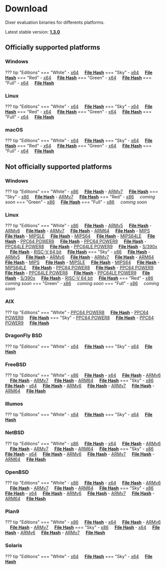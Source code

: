 # Download

Dixer evaluation binaries for differents platforms.

Latest stable version: [**1.3.0**](Changelog.md#unreleased)

## Officially supported platforms

### Windows

??? tip "Editions"
    === "White"
        - [x64](../dl/1.3.0/white/windows/dixer_amd64.exe) &nbsp;&nbsp;&nbsp; **<a href="../dl/?info=1.3.0/white/windows/dixer_amd64.exe" target="_blank">File Hash</a>**
    === "Sky"
        - [x64](../dl/1.3.0/sky/windows/dixer_amd64.exe) &nbsp;&nbsp;&nbsp; **<a href="../dl/?info=1.3.0/sky/windows/dixer_amd64.exe" target="_blank">File Hash</a>**
    === "Red"
        - [x64](../dl/1.3.0/red/windows/dixer_amd64.exe) &nbsp;&nbsp;&nbsp; **<a href="../dl/?info=1.3.0/red/windows/dixer_amd64.exe" target="_blank">File Hash</a>**
    === "Green"
        - [x64](../dl/1.3.0/green/windows/dixer_amd64.exe) &nbsp;&nbsp;&nbsp; **<a href="../dl/?info=1.3.0/green/windows/dixer_amd64.exe" target="_blank">File Hash</a>**
    === "Full"
        - [x64](../dl/1.3.0/full/windows/dixer_amd64.exe) &nbsp;&nbsp;&nbsp; **<a href="../dl/?info=1.3.0/full/windows/dixer_amd64.exe" target="_blank">File Hash</a>**

### Linux

??? tip "Editions"
    === "White"
        - [x64](../dl/1.3.0/white/linux/dixer_amd64) &nbsp;&nbsp;&nbsp; **<a href="../dl/?info=1.3.0/white/linux/dixer_amd64" target="_blank">File Hash</a>**
    === "Sky"
        - [x64](../dl/1.3.0/sky/linux/dixer_amd64) &nbsp;&nbsp;&nbsp; **<a href="../dl/?info=1.3.0/sky/linux/dixer_amd64" target="_blank">File Hash</a>**
    === "Red"
        - [x64](../dl/1.3.0/red/linux/dixer_amd64) &nbsp;&nbsp;&nbsp; **<a href="../dl/?info=1.3.0/red/linux/dixer_amd64" target="_blank">File Hash</a>**
    === "Green"
        - [x64](../dl/1.3.0/green/linux/dixer_amd64) &nbsp;&nbsp;&nbsp; **<a href="../dl/?info=1.3.0/green/linux/dixer_amd64" target="_blank">File Hash</a>**
    === "Full"
        - [x64](../dl/1.3.0/full/linux/dixer_amd64) &nbsp;&nbsp;&nbsp; **<a href="../dl/?info=1.3.0/full/linux/dixer_amd64" target="_blank">File Hash</a>**

### macOS

??? tip "Editions"
    === "White"
        - [x64](../dl/1.3.0/white/darwin/dixer_amd64) &nbsp;&nbsp;&nbsp; **<a href="../dl/?info=1.3.0/white/darwin/dixer_amd64" target="_blank">File Hash</a>**
    === "Sky"
        - [x64](../dl/1.3.0/sky/darwin/dixer_amd64) &nbsp;&nbsp;&nbsp; **<a href="../dl/?info=1.3.0/sky/darwin/dixer_amd64" target="_blank">File Hash</a>**
    === "Red"
        - [x64](../dl/1.3.0/red/darwin/dixer_amd64) &nbsp;&nbsp;&nbsp; **<a href="../dl/?info=1.3.0/red/darwin/dixer_amd64" target="_blank">File Hash</a>**
    === "Green"
        - [x64](../dl/1.3.0/green/darwin/dixer_amd64) &nbsp;&nbsp;&nbsp; **<a href="../dl/?info=1.3.0/green/darwin/dixer_amd64" target="_blank">File Hash</a>**
    === "Full"
        - [x64](../dl/1.3.0/full/darwin/dixer_amd64) &nbsp;&nbsp;&nbsp; **<a href="../dl/?info=1.3.0/full/darwin/dixer_amd64" target="_blank">File Hash</a>**

## Not officially supported platforms

### Windows

??? tip "Editions"
    === "White"
        - [x86](../dl/1.3.0/white/windows/dixer_386.exe) &nbsp;&nbsp;&nbsp; **<a href="../dl/?info=1.3.0/white/windows/dixer_386.exe" target="_blank">File Hash</a>**
        - [ARMv7](../dl/1.3.0/white/windows/dixer_armV7.exe) &nbsp;&nbsp;&nbsp; **<a href="../dl/?info=1.3.0/white/windows/dixer_armV7.exe" target="_blank">File Hash</a>**
    === "Sky"
        - [x86](../dl/1.3.0/sky/windows/dixer_386.exe) &nbsp;&nbsp;&nbsp; **<a href="../dl/?info=1.3.0/sky/windows/dixer_386.exe" target="_blank">File Hash</a>**
        - [ARMv7](../dl/1.3.0/white/windows/dixer_armV7.exe) &nbsp;&nbsp;&nbsp; **<a href="../dl/?info=1.3.0/sky/windows/dixer_armV7.exe" target="_blank">File Hash</a>**
    === "Red"
        - [x86](../dl/1.3.0/red/windows/dixer_386.exe) &nbsp;&nbsp;&nbsp; *coming soon*
    === "Green"
        - [x86](../dl/1.3.0/green/windows/dixer_386.exe) &nbsp;&nbsp;&nbsp;  **<a href="../dl/?info=1.3.0/green/windows/dixer_386.exe" target="_blank">File Hash</a>**
    === "Full"
        - [x86](../dl/1.3.0/full/windows/dixer_386.exe) &nbsp;&nbsp;&nbsp; *coming soon*

### Linux

??? tip "Editions"
    === "White"
        - [x86](../dl/1.3.0/white/linux/dixer_386) &nbsp;&nbsp;&nbsp; **<a href="../dl/?info=1.3.0/white/linux/dixer_386" target="_blank">File Hash</a>**
        - [ARMv5](../dl/1.3.0/white/linux/dixer_armV5) &nbsp;&nbsp;&nbsp; **<a href="../dl/?info=1.3.0/white/linux/dixer_armV5" target="_blank">File Hash</a>**
        - [ARMv6](../dl/1.3.0/white/linux/dixer_armV6) &nbsp;&nbsp;&nbsp; **<a href="../dl/?info=1.3.0/white/linux/dixer_armV6" target="_blank">File Hash</a>**
        - [ARMv7](../dl/1.3.0/white/linux/dixer_armV7) &nbsp;&nbsp;&nbsp; **<a href="../dl/?info=1.3.0/white/linux/dixer_armV7" target="_blank">File Hash</a>**
        - [ARM64](../dl/1.3.0/white/linux/dixer_arm64) &nbsp;&nbsp;&nbsp; **<a href="../dl/?info=1.3.0/white/linux/dixer_arm64" target="_blank">File Hash</a>**
        - [MIPS](../dl/1.3.0/white/linux/dixer_mips) &nbsp;&nbsp;&nbsp; **<a href="../dl/?info=1.3.0/white/linux/dixer_mips" target="_blank">File Hash</a>**
        - [MIPSLE](../dl/1.3.0/white/linux/dixer_mipsle) &nbsp;&nbsp;&nbsp; **<a href="../dl/?info=1.3.0/white/linux/dixer_mipsle" target="_blank">File Hash</a>**
        - [MIPS64](../dl/1.3.0/white/linux/dixer_mips64) &nbsp;&nbsp;&nbsp; **<a href="../dl/?info=1.3.0/white/linux/dixer_mips64" target="_blank">File Hash</a>**
        - [MIPS64LE](../dl/1.3.0/white/linux/dixer_mips64le) &nbsp;&nbsp;&nbsp; **<a href="../dl/?info=1.3.0/white/linux/dixer_mips64le" target="_blank">File Hash</a>**
        - [PPC64 POWER8](../dl/1.3.0/white/linux/dixer_ppc64_power8) &nbsp;&nbsp;&nbsp; **<a href="../dl/?info=1.3.0/white/linux/dixer_ppc64_power8" target="_blank">File Hash</a>**
        - [PPC64 POWER9](../dl/1.3.0/white/linux/dixer_ppc64_power9) &nbsp;&nbsp;&nbsp; **<a href="../dl/?info=1.3.0/white/linux/dixer_ppc64_power9" target="_blank">File Hash</a>**
        - [PPC64LE POWER8](../dl/1.3.0/white/linux/dixer_ppc64le_power8) &nbsp;&nbsp;&nbsp; **<a href="../dl/?info=1.3.0/white/linux/dixer_ppc64le_power8" target="_blank">File Hash</a>**
        - [PPC64LE POWER9](../dl/1.3.0/white/linux/dixer_ppc64le_power9) &nbsp;&nbsp;&nbsp; **<a href="../dl/?info=1.3.0/white/linux/dixer_ppc64le_power9" target="_blank">File Hash</a>**
        - [S/390x](../dl/1.3.0/white/linux/dixer_s390x) &nbsp;&nbsp;&nbsp; **<a href="../dl/?info=1.3.0/white/linux/dixer_s390x" target="_blank">File Hash</a>**
        - [RISC-V 64 bit](../dl/1.3.0/white/linux/dixer_riscv64) &nbsp;&nbsp;&nbsp; **<a href="../dl/?info=1.3.0/white/linux/dixer_riscv64" target="_blank">File Hash</a>**
    === "Sky"
        - [x86](../dl/1.3.0/sky/linux/dixer_386) &nbsp;&nbsp;&nbsp; **<a href="../dl/?info=1.3.0/sky/linux/dixer_386" target="_blank">File Hash</a>**
        - [ARMv5](../dl/1.3.0/sky/linux/dixer_armV5) &nbsp;&nbsp;&nbsp; **<a href="../dl/?info=1.3.0/sky/linux/dixer_armV5" target="_blank">File Hash</a>**
        - [ARMv6](../dl/1.3.0/sky/linux/dixer_armV6) &nbsp;&nbsp;&nbsp; **<a href="../dl/?info=1.3.0/sky/linux/dixer_armV6" target="_blank">File Hash</a>**
        - [ARMv7](../dl/1.3.0/sky/linux/dixer_armV7) &nbsp;&nbsp;&nbsp; **<a href="../dl/?info=1.3.0/sky/linux/dixer_armV7" target="_blank">File Hash</a>**
        - [ARM64](../dl/1.3.0/sky/linux/dixer_arm64) &nbsp;&nbsp;&nbsp; **<a href="../dl/?info=1.3.0/sky/linux/dixer_arm64" target="_blank">File Hash</a>**
        - [MIPS](../dl/1.3.0/sky/linux/dixer_mips) &nbsp;&nbsp;&nbsp; **<a href="../dl/?info=1.3.0/sky/linux/dixer_mips" target="_blank">File Hash</a>**
        - [MIPSLE](../dl/1.3.0/sky/linux/dixer_mipsle) &nbsp;&nbsp;&nbsp; **<a href="../dl/?info=1.3.0/sky/linux/dixer_mipsle" target="_blank">File Hash</a>**
        - [MIPS64](../dl/1.3.0/sky/linux/dixer_mips64) &nbsp;&nbsp;&nbsp; **<a href="../dl/?info=1.3.0/sky/linux/dixer_mips64" target="_blank">File Hash</a>**
        - [MIPS64LE](../dl/1.3.0/sky/linux/dixer_mips64le) &nbsp;&nbsp;&nbsp; **<a href="../dl/?info=1.3.0/sky/linux/dixer_mips64le" target="_blank">File Hash</a>**
        - [PPC64 POWER8](../dl/1.3.0/sky/linux/dixer_ppc64_power8) &nbsp;&nbsp;&nbsp; **<a href="../dl/?info=1.3.0/sky/linux/dixer_ppc64_power8" target="_blank">File Hash</a>**
        - [PPC64 POWER9](../dl/1.3.0/sky/linux/dixer_ppc64_power9) &nbsp;&nbsp;&nbsp; **<a href="../dl/?info=1.3.0/sky/linux/dixer_ppc64_power9" target="_blank">File Hash</a>**
        - [PPC64LE POWER8](../dl/1.3.0/sky/linux/dixer_ppc64le_power8) &nbsp;&nbsp;&nbsp; **<a href="../dl/?info=1.3.0/sky/linux/dixer_ppc64le_power8" target="_blank">File Hash</a>**
        - [PPC64LE POWER9](../dl/1.3.0/sky/linux/dixer_ppc64le_power9) &nbsp;&nbsp;&nbsp; **<a href="../dl/?info=1.3.0/sky/linux/dixer_ppc64le_power9" target="_blank">File Hash</a>**
        - [S/390x](../dl/1.3.0/sky/linux/dixer_s390x) &nbsp;&nbsp;&nbsp; **<a href="../dl/?info=1.3.0/sky/linux/dixer_s390x" target="_blank">File Hash</a>**
        - [RISC-V 64 bit](../dl/1.3.0/sky/linux/dixer_riscv64) &nbsp;&nbsp;&nbsp; **<a href="../dl/?info=1.3.0/sky/linux/dixer_riscv64" target="_blank">File Hash</a>**
    === "Red"
        - [x86](../dl/1.3.0/red/linux/dixer_386) &nbsp;&nbsp;&nbsp; *coming soon*
    === "Green"
        - [x86](../dl/1.3.0/green/linux/dixer_386) &nbsp;&nbsp;&nbsp; *coming soon*
    === "Full"
        - [x86](../dl/1.3.0/full/linux/dixer_386) &nbsp;&nbsp;&nbsp; *coming soon*

### AIX

??? tip "Editions"
    === "White"
        - [PPC64 POWER8](../dl/1.3.0/white/aix/dixer_ppc64_power8) &nbsp;&nbsp;&nbsp; **<a href="../dl/?info=1.3.0/white/aix/dixer_ppc64_power8" target="_blank">File Hash</a>**
        - [PPC64 POWER9](../dl/1.3.0/white/aix/dixer_ppc64_power9) &nbsp;&nbsp;&nbsp; **<a href="../dl/?info=1.3.0/white/aix/dixer_ppc64_power9" target="_blank">File Hash</a>**
    === "Sky"
        - [PPC64 POWER8](../dl/1.3.0/sky/aix/dixer_ppc64_power8) &nbsp;&nbsp;&nbsp; **<a href="../dl/?info=1.3.0/sky/aix/dixer_ppc64_power8" target="_blank">File Hash</a>**
        - [PPC64 POWER9](../dl/1.3.0/sky/aix/dixer_ppc64_power9) &nbsp;&nbsp;&nbsp; **<a href="../dl/?info=1.3.0/sky/aix/dixer_ppc64_power9" target="_blank">File Hash</a>**

### DragonFly BSD

??? tip "Editions"
    === "White"
        - [x64](../dl/1.3.0/white/dragonfly/dixer_amd64) &nbsp;&nbsp;&nbsp; **<a href="../dl/?info=1.3.0/white/dragonfly/dixer_amd64" target="_blank">File Hash</a>**
    === "Sky"
        - [x64](../dl/1.3.0/sky/dragonfly/dixer_amd64) &nbsp;&nbsp;&nbsp; **<a href="../dl/?info=1.3.0/sky/dragonfly/dixer_amd64" target="_blank">File Hash</a>**

### FreeBSD

??? tip "Editions"
    === "White"
        - [x86](../dl/1.3.0/white/freebsd/dixer_386) &nbsp;&nbsp;&nbsp; **<a href="../dl/?info=1.3.0/white/freebsd/dixer_386" target="_blank">File Hash</a>**
        - [x64](../dl/1.3.0/white/freebsd/dixer_amd64) &nbsp;&nbsp;&nbsp; **<a href="../dl/?info=1.3.0/white/freebsd/dixer_amd64" target="_blank">File Hash</a>**
        - [ARMv6](../dl/1.3.0/white/freebsd/dixer_armV6) &nbsp;&nbsp;&nbsp; **<a href="../dl/?info=1.3.0/white/freebsd/dixer_armV6" target="_blank">File Hash</a>**
        - [ARMv7](../dl/1.3.0/white/freebsd/dixer_armV7) &nbsp;&nbsp;&nbsp; **<a href="../dl/?info=1.3.0/white/freebsd/dixer_armV7" target="_blank">File Hash</a>**
        - [ARM64](../dl/1.3.0/white/freebsd/dixer_arm64) &nbsp;&nbsp;&nbsp; **<a href="../dl/?info=1.3.0/white/freebsd/dixer_arm64" target="_blank">File Hash</a>**
    === "Sky"
        - [x86](../dl/1.3.0/sky/freebsd/dixer_386) &nbsp;&nbsp;&nbsp; **<a href="../dl/?info=1.3.0/sky/freebsd/dixer_386" target="_blank">File Hash</a>**
        - [x64](../dl/1.3.0/sky/freebsd/dixer_amd64) &nbsp;&nbsp;&nbsp; **<a href="../dl/?info=1.3.0/sky/freebsd/dixer_amd64" target="_blank">File Hash</a>**
        - [ARMv6](../dl/1.3.0/sky/freebsd/dixer_armV6) &nbsp;&nbsp;&nbsp; **<a href="../dl/?info=1.3.0/sky/freebsd/dixer_armV6" target="_blank">File Hash</a>**
        - [ARMv7](../dl/1.3.0/sky/freebsd/dixer_armV7) &nbsp;&nbsp;&nbsp; **<a href="../dl/?info=1.3.0/sky/freebsd/dixer_armV7" target="_blank">File Hash</a>**
        - [ARM64](../dl/1.3.0/sky/freebsd/dixer_arm64) &nbsp;&nbsp;&nbsp; **<a href="../dl/?info=1.3.0/sky/freebsd/dixer_arm64" target="_blank">File Hash</a>**

### Illumos

??? tip "Editions"
    === "White"
        - [x64](../dl/1.3.0/white/illumos/dixer_amd64) &nbsp;&nbsp;&nbsp; **<a href="../dl/?info=1.3.0/white/illumos/dixer_amd64" target="_blank">File Hash</a>**
    === "Sky"
        - [x64](../dl/1.3.0/sky/illumos/dixer_amd64) &nbsp;&nbsp;&nbsp; **<a href="../dl/?info=1.3.0/sky/illumos/dixer_amd64" target="_blank">File Hash</a>**

### NetBSD

??? tip "Editions"
    === "White"
        - [x86](../dl/1.3.0/white/netbsd/dixer_386) &nbsp;&nbsp;&nbsp; **<a href="../dl/?info=1.3.0/white/netbsd/dixer_386" target="_blank">File Hash</a>**
        - [x64](../dl/1.3.0/white/netbsd/dixer_amd64) &nbsp;&nbsp;&nbsp; **<a href="../dl/?info=1.3.0/white/netbsd/dixer_amd64" target="_blank">File Hash</a>**
        - [ARMv6](../dl/1.3.0/white/netbsd/dixer_armV6) &nbsp;&nbsp;&nbsp; **<a href="../dl/?info=1.3.0/white/netbsd/dixer_armV6" target="_blank">File Hash</a>**
        - [ARMv7](../dl/1.3.0/white/netbsd/dixer_armV7) &nbsp;&nbsp;&nbsp; **<a href="../dl/?info=1.3.0/white/netbsd/dixer_armV7" target="_blank">File Hash</a>**
        - [ARM64](../dl/1.3.0/white/netbsd/dixer_arm64) &nbsp;&nbsp;&nbsp; **<a href="../dl/?info=1.3.0/white/netbsd/dixer_arm64" target="_blank">File Hash</a>**
    === "Sky"
        - [x86](../dl/1.3.0/sky/netbsd/dixer_386) &nbsp;&nbsp;&nbsp; **<a href="../dl/?info=1.3.0/sky/netbsd/dixer_386" target="_blank">File Hash</a>**
        - [x64](../dl/1.3.0/sky/netbsd/dixer_amd64) &nbsp;&nbsp;&nbsp; **<a href="../dl/?info=1.3.0/sky/netbsd/dixer_amd64" target="_blank">File Hash</a>**
        - [ARMv6](../dl/1.3.0/sky/netbsd/dixer_armV6) &nbsp;&nbsp;&nbsp; **<a href="../dl/?info=1.3.0/sky/netbsd/dixer_armV6" target="_blank">File Hash</a>**
        - [ARMv7](../dl/1.3.0/sky/netbsd/dixer_armV7) &nbsp;&nbsp;&nbsp; **<a href="../dl/?info=1.3.0/sky/netbsd/dixer_armV7" target="_blank">File Hash</a>**
        - [ARM64](../dl/1.3.0/sky/netbsd/dixer_arm64) &nbsp;&nbsp;&nbsp; **<a href="../dl/?info=1.3.0/sky/netbsd/dixer_arm64" target="_blank">File Hash</a>**

### OpenBSD

??? tip "Editions"
    === "White"
        - [x86](../dl/1.3.0/white/openbsd/dixer_386) &nbsp;&nbsp;&nbsp; **<a href="../dl/?info=1.3.0/white/openbsd/dixer_386" target="_blank">File Hash</a>**
        - [x64](../dl/1.3.0/white/openbsd/dixer_amd64) &nbsp;&nbsp;&nbsp; **<a href="../dl/?info=1.3.0/white/openbsd/dixer_amd64" target="_blank">File Hash</a>**
        - [ARMv6](../dl/1.3.0/white/openbsd/dixer_armV6) &nbsp;&nbsp;&nbsp; **<a href="../dl/?info=1.3.0/white/openbsd/dixer_armV6" target="_blank">File Hash</a>**
        - [ARMv7](../dl/1.3.0/white/openbsd/dixer_armV7) &nbsp;&nbsp;&nbsp; **<a href="../dl/?info=1.3.0/white/openbsd/dixer_armV7" target="_blank">File Hash</a>**
        - [ARM64](../dl/1.3.0/white/openbsd/dixer_arm64) &nbsp;&nbsp;&nbsp; **<a href="../dl/?info=1.3.0/white/openbsd/dixer_arm64" target="_blank">File Hash</a>**
    === "Sky"
        - [x86](../dl/1.3.0/sky/openbsd/dixer_386) &nbsp;&nbsp;&nbsp; **<a href="../dl/?info=1.3.0/sky/openbsd/dixer_386" target="_blank">File Hash</a>**
        - [x64](../dl/1.3.0/sky/openbsd/dixer_amd64) &nbsp;&nbsp;&nbsp; **<a href="../dl/?info=1.3.0/sky/openbsd/dixer_amd64" target="_blank">File Hash</a>**
        - [ARMv6](../dl/1.3.0/sky/openbsd/dixer_armV6) &nbsp;&nbsp;&nbsp; **<a href="../dl/?info=1.3.0/sky/openbsd/dixer_armV6" target="_blank">File Hash</a>**
        - [ARMv7](../dl/1.3.0/sky/openbsd/dixer_armV7) &nbsp;&nbsp;&nbsp; **<a href="../dl/?info=1.3.0/sky/openbsd/dixer_armV7" target="_blank">File Hash</a>**
        - [ARM64](../dl/1.3.0/sky/openbsd/dixer_arm64) &nbsp;&nbsp;&nbsp; **<a href="../dl/?info=1.3.0/sky/openbsd/dixer_arm64" target="_blank">File Hash</a>**

### Plan9

??? tip "Editions"
    === "White"
        - [x86](../dl/1.3.0/white/plan9/dixer_386) &nbsp;&nbsp;&nbsp; **<a href="../dl/?info=1.3.0/white/plan9/dixer_386" target="_blank">File Hash</a>**
        - [x64](../dl/1.3.0/white/plan9/dixer_amd64) &nbsp;&nbsp;&nbsp; **<a href="../dl/?info=1.3.0/white/plan9/dixer_amd64" target="_blank">File Hash</a>**
        - [ARMv6](../dl/1.3.0/white/plan9/dixer_armV6) &nbsp;&nbsp;&nbsp; **<a href="../dl/?info=1.3.0/white/plan9/dixer_armV6" target="_blank">File Hash</a>**
        - [ARMv7](../dl/1.3.0/white/plan9/dixer_armV7) &nbsp;&nbsp;&nbsp; **<a href="../dl/?info=1.3.0/white/plan9/dixer_armV7" target="_blank">File Hash</a>**
    === "Sky"
        - [x86](../dl/1.3.0/sky/plan9/dixer_386) &nbsp;&nbsp;&nbsp; **<a href="../dl/?info=1.3.0/sky/plan9/dixer_386" target="_blank">File Hash</a>**
        - [x64](../dl/1.3.0/sky/plan9/dixer_amd64) &nbsp;&nbsp;&nbsp; **<a href="../dl/?info=1.3.0/sky/plan9/dixer_amd64" target="_blank">File Hash</a>**
        - [ARMv6](../dl/1.3.0/sky/plan9/dixer_armV6) &nbsp;&nbsp;&nbsp; **<a href="../dl/?info=1.3.0/sky/plan9/dixer_armV6" target="_blank">File Hash</a>**
        - [ARMv7](../dl/1.3.0/sky/plan9/dixer_armV7) &nbsp;&nbsp;&nbsp; **<a href="../dl/?info=1.3.0/sky/plan9/dixer_armV7" target="_blank">File Hash</a>**

### Solaris

??? tip "Editions"
    === "White"
        - [x64](../dl/1.3.0/white/solaris/dixer_amd64) &nbsp;&nbsp;&nbsp; **<a href="../dl/?info=1.3.0/white/solaris/dixer_amd64" target="_blank">File Hash</a>**
    === "Sky"
        - [x64](../dl/1.3.0/sky/solaris/dixer_amd64) &nbsp;&nbsp;&nbsp; **<a href="../dl/?info=1.3.0/sky/solaris/dixer_amd64" target="_blank">File Hash</a>**
